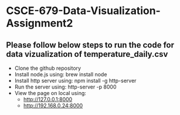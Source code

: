 # CSCE-679-Data-Visualization-Assignment2

## Please follow below steps to run the code for data vizualization of temperature_daily.csv 
- Clone the github repository
- Install node.js using: brew install node
- Install http server using: npm install -g http-server
- Run the server using: http-server -p 8000
- View the page on local using:
  - http://127.0.0.1:8000
  - http://192.168.0.24:8000
